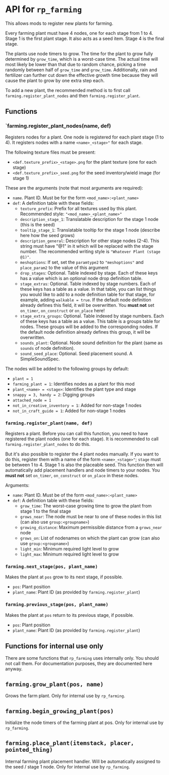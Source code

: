 # API for `rp_farming`

This allows mods to register new plants for farming.

Every farming plant must have 4 nodes, one for each stage from 1 to 4.
Stage 1 is the first plant stage. It also acts as a seed item.
Stage 4 is the final stage.

The plants use node timers to grow. The time for the plant to grow fully determined by `grow_time`, which is a worst-case time. The actual time will most likely be lower than that due to random chance, picking a time randomly between half of `grow_time` and `grow_time`. Additionally, rain and fertilizer can further cut down the effective growth time because they will cause the plant to grow by one extra step each.

To add a new plant, the recommended method is to first call `farming.register_plant_nodes` and then `farming.register_plant`.

## Functions

### `farming.register_plant_nodes(name, def)

Registers nodes for a plant. One node is registered for each plant stage (1 to 4). It registers nodes with a name `<name>_<stage>"` for each stage.

The following texture files must be present:

* `<def.texture_prefix>_<stage>.png` for the plant texture (one for each stage)
* `<def.texture_prefix>_seed.png` for the seed inventory/wield image (for stage 1)

These are the arguments (note that most arguments are required):

* `name`. Plant ID. Must be for the form `<mod_name>:<plant_name>`
* `def`: A definition table with these fields:
   * `texture_prefix`: Prefix for all textures used by this plant. Recommended style: `"<mod_name>_<plant_name>"`
   * `description_stage_1`: Translatable description for the stage 1 node (this is the seed)
   * `tooltip_stage_1`: Translatable tooltip for the stage 1 node (describe here how the seed grows)
   * `description_general`: Description for other stage nodes (2-4). This string must have "@1" in it which will be replaced with the stage number.
     The recommended writing style is `"Whatever Plant (stage @1)"`.
   * `meshoptions`: If set, set the `paramtype2` to `"meshoptions"` and `place_param2` to the value of this argument
   * `drop_stages`: Optional. Table indexed by stage. Each of these keys has a value which is an optional node drop definition table.
   * `stage_extras`: Optional. Table indexed by stage numbers. Each of these keys has a table as a value. In that table, you can list
     things you would like to add to a node definition table for that stage, for example, adding `walkable = true`.
     If the default node definition already defines this field, it will be overwritten.
     You **must not** set `on_timer`, `on_construct` or `on_place` here!
   * `stage_extra_groups`: Optional. Table indexed by stage numbers. Each of these keys has a table as a value. This table is a
     groups table for nodes. These groups will be added to the corresponding nodes.
     If the default node definition already defines this group, it will be overwritten.
   * `sounds_plant`: Optional. Node sound definition for the plant (same as `sounds` of node definition).
   * `sound_seed_place`: Optional. Seed placement sound. A SimpleSoundSpec.

The nodes will be added to the following groups by default:

* `plant = 1`
* `farming_plant = 1`: Identifies nodes as a plant for this mod
* `plant_<name> = <stage>`: Identifies the plant type and stage
* `snappy = 3, handy = 2`: Digging groups
* `attached_node = 1`
* `not_in_creative_inventory = 1`: Added for non-stage 1 nodes
* `not_in_craft_guide = 1`: Added for non-stage 1 nodes

### `farming.register_plant(name, def)`

Registers a plant. Before you can call this function, you need to have registered the plant nodes (one for each stage). It is recommended to call `farming.register_plant_nodes` to do this.

But it's also possible to register the 4 plant nodes manually. If you want to do this, register them with a name of the form `<name>_<stage>"`; `stage` must be between 1 to 4. Stage 1 is also the placeable seed. This function then will automatically add placement handlers and node timers to your nodes. You **must not** set `on_timer`, `on_construct` or `on_place` in these nodes.

Arguments:

* `name`: Plant ID. Must be of the form `<mod_name>:<plant_name>`
* `def`: A definition table with these fields:
    * `grow_time`: The worst-case growing time to grow the plant from stage 1 to the final stage
    * `grows_near`: The node must be near to one of these nodes in this list (can also use `group:<groupname>`)
    * `growing_distance`: Maximum permissible distance from a `grows_near` node
    * `grows_on`: List of nodenames on which the plant can grow (can also use `group:<groupname>`)
    * `light_min`: Minimum required light level to grow
    * `light_max`: Minimum required light level to grow


### `farming.next_stage(pos, plant_name)`

Makes the plant at `pos` grow to its next stage, if possible.

* `pos`: Plant position
* `plant_name`: Plant ID (as provided by `farming.register_plant`)

### `farming.previous_stage(pos, plant_name)`

Makes the plant at `pos` return to its previous stage, if possible.

* `pos`: Plant position
* `plant_name`: Plant ID (as provided by `farming.register_plant`)



## Functions for internal use only

There are some functions that `rp_farming` uses internally only. You should not call them. For documentation purposes,
they are documented here anyway.

## `farming.grow_plant(pos, name)`

Grows the farm plant. Only for internal use by `rp_farming`.

## `farming.begin_growing_plant(pos)`

Initialize the node timers of the farming plant at pos. Only for internal use by `rp_farming`.

## `farming.place_plant(itemstack, placer, pointed_thing)`

Internal farming plant placement handler. Will be automatically assigned to the seed / stage 1 node. Only for internal use by `rp_farming`.
